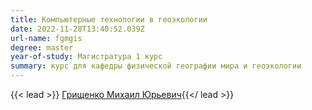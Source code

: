 ```yaml
---
title: Компьютерные технологии в геоэкологии
date: 2022-11-28T13:40:52.039Z
url-name: fgmgis
degree: master
year-of-study: Магистратура 1 курс
summary: курс для кафедры физической географии мира и геоэкологии
---
```

{{< lead >}} [Грищенко Михаил Юрьевич](../../../about/staff/grishchenko){{</ lead >}}